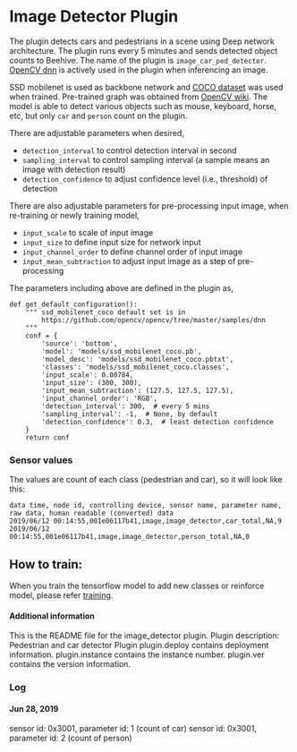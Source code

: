 <!--
waggle_topic=/plugins_and_code
-->

# Image Detector Plugin
The plugin detects cars and pedestrians in a scene using Deep network architecture. The plugin runs every 5 minutes and sends detected object counts to Beehive. The name of the plugin is `image_car_ped_detector`. [OpenCV dnn](https://docs.opencv.org/3.4.1/d2/d58/tutorial_table_of_content_dnn.html) is actively used in the plugin when inferencing an image.

SSD mobilenet is used as backbone network and [COCO dataset](http://cocodataset.org/#home) was used when trained. Pre-trained graph was obtained from [OpenCV wiki](https://github.com/opencv/opencv/wiki/TensorFlow-Object-Detection-API). The model is able to detect various objects such as mouse, keyboard, horse, etc, but only `car` and `person` count on the plugin.

There are adjustable parameters when desired,
* `detection_interval` to control detection interval in second
* `sampling_interval` to control sampling interval (a sample means an image with detection result)
* `detection_confidence` to adjust confidence level (i.e., threshold) of detection

There are also adjustable parameters for pre-processing input image, when re-training or newly training model,
* `input_scale` to scale of input image
* `input_size` to define input size for network input
* `input_channel_order` to define channel order of input image
* `input_mean_subtraction` to adjust input image as a step of pre-processing

The parameters including above are defined in the plugin as,
```
def get_default_configuration():
    """ ssd_mobilenet_coco default set is in
        https://github.com/opencv/opencv/tree/master/samples/dnn
    """
    conf = {
        'source': 'bottom',
        'model': 'models/ssd_mobilenet_coco.pb',
        'model_desc': 'models/ssd_mobilenet_coco.pbtxt',
        'classes': 'models/ssd_mobilenet_coco.classes',
        'input_scale': 0.00784,
        'input_size': (300, 300),
        'input_mean_subtraction': (127.5, 127.5, 127.5),
        'input_channel_order': 'RGB',
        'detection_interval': 300,  # every 5 mins
        'sampling_interval': -1,  # None, by default
        'detection_confidence': 0.3,  # least detection confidence
    }
    return conf
```

### Sensor values
The values are count of each class (pedestrian and car), so it will look like this:
```
data time, node id, controlling device, sensor name, parameter name, raw data, human readable (converted) data
2019/06/12 00:14:55,001e06117b41,image,image_detector,car_total,NA,9
2019/06/12 00:14:55,001e06117b41,image,image_detector,person_total,NA,0
```

## How to train:
When you train the tensorflow model to add new classes or reinforce model, please refer [training](https://github.com/waggle-sensor/plugin_manager/blob/master/plugins/image_detector/training/README.md).


#### Additional information
This is the README file for the image_detector plugin.
Plugin description: Pedestrian and car detector Plugin
plugin.deploy contains deployment information.
plugin.instance contains the instance number.
plugin.ver contains the version information.


### Log
#### Jun 28, 2019
sensor id: 0x3001, parameter id: 1 (count of car)
sensor id: 0x3001, parameter id: 2 (count of person)
